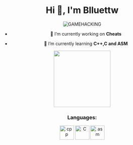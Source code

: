 

<h1 align="center">Hi 👋, I'm Blluettw</h1>

<div align = "center">

![GAMEHACKING](https://media.tenor.com/muTYdPjimTAAAAAd/sizzukie-cheat.gif)

<div style="text-align:center;">

- 🔭 I’m currently working on **Cheats**

- 🌱 I’m currently learning **C++,C and ASM**

<img height="180em" src="https://github-readme-stats.vercel.app/api/top-langs/?username=blluettw&layout=compact&langs_count=7&theme=radical"/>
</p>

### Languages:
<div align = "center">
<img src="https://user-images.githubusercontent.com/42747200/46140125-da084900-c26d-11e8-8ea7-c45ae6306309.png" alt="cpp" width="45" height="45"/> 
 <img src="https://cdn.icon-icons.com/icons2/2415/PNG/512/c_original_logo_icon_146611.png" alt="C" width="45" height="45"/>
 <img src="https://veriklick.com/wp-content/uploads/2021/12/Assembly.png" alt="asm" width="45" height="45"/>

</div>

</div>



